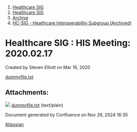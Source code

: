 1. [Healthcare SIG](index.html)
2. [Healthcare SIG](Healthcare-SIG_20545573.html)
3. [Archive](Archive_20562091.html)
4. [HC-SIG - Healthcare Interoperability Subgroup (Archived)](20545710.html)

# Healthcare SIG : HIS Meeting: 2020.02.17

Created by Steven Elliott on Mar 16, 2020

[dummyfile.txt](#)

## Attachments:

![](images/icons/bullet_blue.gif) [dummyfile.txt](attachments/20553521/20563091.txt) (text/plain)

Document generated by Confluence on Nov 26, 2024 16:35

[Atlassian](http://www.atlassian.com/)
